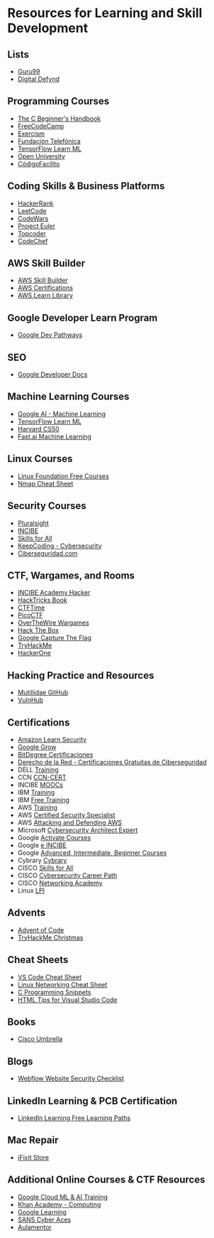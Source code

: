 # Resources for Learning and Skill Development

## Lists
- [Guru99](https://www.guru99.com/)
- [Digital Defynd](https://digitaldefynd.com/best-free-certification-course-training-online/)

## Programming Courses
- [The C Beginner's Handbook](https://www.freecodecamp.org/news/the-c-beginners-handbook/)
- [FreeCodeCamp](https://www.freecodecamp.org/)
- [Exercism](https://exercism.org/)
- [Fundación Telefónica](https://www.fundaciontelefonica.com/empleabilidad/formacion-online/)
- [TensorFlow Learn ML](https://www.tensorflow.org/resources/learn-ml?hl=es-419)
- [Open University](https://www.open.ac.uk/)
- [CódigoFacilito](https://codigofacilito.com/)

## Coding Skills & Business Platforms
- [HackerRank](https://www.hackerrank.com/)
- [LeetCode](https://leetcode.com/)
- [CodeWars](https://www.codewars.com/)
- [Project Euler](https://projecteuler.net/archives)
- [Topcoder](https://www.topcoder.com/)
- [CodeChef](https://www.codechef.com/)


## AWS Skill Builder

- [AWS Skill Builder](https://explore.skillbuilder.aws/learn/external-ecommerce;view=none;redirectURL=?ctldoc-catalog-0=se-security)
- [AWS Certifications](https://www.aws.training/Certification)
- [AWS Learn Library](https://www.aws.training/LearningLibrary)


## Google Developer Learn Program

- [Google Dev Pathways](https://developers.google.com/learn/pathways)

## SEO
- [Google Developer Docs](https://developers.google.com/search/docs/advanced/crawling/special-tags?hl=es)

## Machine Learning Courses
- [Google AI - Machine Learning](https://ai.google/build/machine-learning/)
- [TensorFlow Learn ML](https://www.tensorflow.org/resources/learn-ml?hl=es-419)
- [Harvard CS50](https://cs50.harvard.edu/x/2023/)
- [Fast.ai Machine Learning](https://course18.fast.ai/ml.html)

## Linux Courses
- [Linux Foundation Free Courses](https://training.linuxfoundation.org/resources/free-courses/)
- [Nmap Cheat Sheet](https://www.stationx.net/nmap-cheat-sheet/)

## Security Courses
- [Pluralsight](https://www.pluralsight.com/)
- [INCIBE](https://www.incibe.es/incibe-cert/publicaciones/guias-y-estudios)
- [Skills for All](https://skillsforall.com/)
- [KeepCoding - Cybersecurity](https://online.keepcoding.io/course/ciberseguridad)
- [Ciberseguridad.com](https://ciberseguridad.com/formacion/cursos/gratis/)

## CTF, Wargames, and Rooms
- [INCIBE Academy Hacker](https://www.incibe.es/ed2026/talento-hacker/academia-hacker)
- [HackTricks Book](https://book.hacktricks.xyz)
- [CTFTime](https://ctftime.org/)
- [PicoCTF](https://picoctf.org/)
- [OverTheWire Wargames](https://overthewire.org/wargames/)
- [Hack The Box](https://www.hackthebox.com/)
- [Google Capture The Flag](https://capturetheflag.withgoogle.com/)
- [TryHackMe](https://tryhackme.com/)
- [HackerOne](https://www.hackerone.com/)

## Hacking Practice and Resources
- [Mutillidae GitHub](https://github.com/webpwnized/mutillidae)
- [VulnHub](https://www.vulnhub.com/)

## Certifications
- [Amazon Learn Security](https://learnsecurity.amazon.com/en/index.html)
- [Google Grow](https://grow.google/intl/es/)
- [BitDegree Certificaciones](https://es.bitdegree.org/certificaciones)
- [Derecho de la Red - Certificaciones Gratuitas de Ciberseguridad](https://derechodelared.com/certificaciones-gratuitas-de-ciberseguridad/)
- DELL [Training](https://education.dell.com/content/emc/es-mx/home/training/by-role.html#vert-click11)
- CCN [CCN-CERT](https://www.ccn-cert.cni.es/)
- INCIBE [MOOCs](https://www.incibe.es/incibe/formacion/moocs)
- IBM [Training](https://www.ibm.com/training/cc/mx)
- IBM [Free Training](https://www.ibm.com/training/free)
- AWS [Training](https://aws.amazon.com/es/training/learn-about/security/)
- AWS [Certified Security Specialist](https://ethicalhackersacademy.com/products/aws-certified-security-specialist/)
- AWS [Attacking and Defending AWS](https://resources.tryhackme.com/attacking-and-defending-aws)
- Microsoft [Cybersecurity Architect Expert](https://learn.microsoft.com/en-us/certifications/cybersecurity-architect-expert/)
- Google [Activate Courses](https://learndigital.withgoogle.com/activate/courses?certification=free)
- Google [e INCIBE](https://learndigital.withgoogle.com/activate/courses?partner=Google%20e%20INCIBE)
- Google [Advanced, Intermediate, Beginner Courses](https://learndigital.withgoogle.com/activate/courses?certification=free&difficulty=advanced,intermediate,beginner)
- Cybrary [Cybrary](https://www.cybrary.it/)
- CISCO [Skills for All](https://skillsforall.com/)
- CISCO [Cybersecurity Career Path](https://skillsforall.com/career-path/cybersecurity?courseLang=en-US)
- CISCO [Networking Academy](https://www.netacad.com/es/courses/cybersecurity)
- Linux [LPI](https://www.lpi.org/)

## Advents
- [Advent of Code](https://adventofcode.com/)
- [TryHackMe Christmas](https://tryhackme.com/christmas)

## Cheat Sheets
- [VS Code Cheat Sheet](https://codyburleson.com/blog/vs-code-cheat-sheet)
- [Linux Networking Cheat Sheet](https://lzone.de/cheat-sheet/Linux-Networking)
- [C Programming Snippets](https://www.w3resource.com/c-programming-exercises/c-snippets/index.php)
- [HTML Tips for Visual Studio Code](https://tech.madirex.com/2020/11/trucos-para-trabajar-con-html-en-visual.html)

## Books
- [Cisco Umbrella](https://umbrella.cisco.com/)

## Blogs
- [Webflow Website Security Checklist](https://webflow.com/blog/website-security-checklist)

## LinkedIn Learning & PCB Certification
- [LinkedIn Learning Free Learning Paths](https://www.classcentral.com/report/linkedin-learning-free-learning-paths/)

## Mac Repair
- [iFixit Store](https://eustore.ifixit.com/)

## Additional Online Courses & CTF Resources
- [Google Cloud ML & AI Training](https://cloud.google.com/training/machinelearning-ai?hl=es-419)
- [Khan Academy - Computing](https://es.khanacademy.org/computing)
- [Google Learning](https://learning.google/)
- [SANS Cyber Aces](https://www.sans.org/cyberaces/)
- [Aulamentor](https://www.aulamentor.es/)
